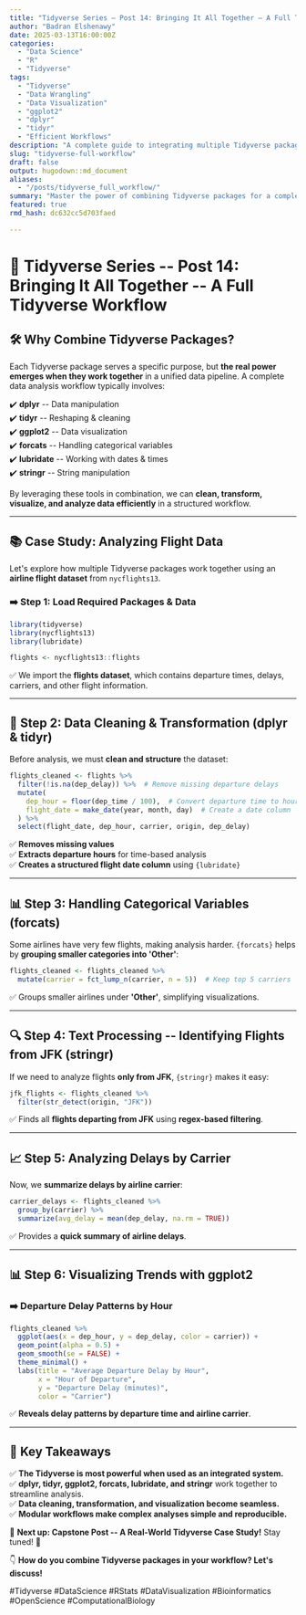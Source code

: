 ```yaml
---
title: "Tidyverse Series – Post 14: Bringing It All Together – A Full Tidyverse Workflow"
author: "Badran Elshenawy"
date: 2025-03-13T16:00:00Z
categories:
  - "Data Science"
  - "R"
  - "Tidyverse"
tags:
  - "Tidyverse"
  - "Data Wrangling"
  - "Data Visualization"
  - "ggplot2"
  - "dplyr"
  - "tidyr"
  - "Efficient Workflows"
description: "A complete guide to integrating multiple Tidyverse packages into a seamless data analysis workflow. Learn how to clean, transform, visualize, and analyze data efficiently."
slug: "tidyverse-full-workflow"
draft: false
output: hugodown::md_document
aliases:
  - "/posts/tidyverse_full_workflow/"
summary: "Master the power of combining Tidyverse packages for a complete data analysis workflow. Learn how dplyr, tidyr, ggplot2, and more work together for seamless analysis."
featured: true
rmd_hash: dc632cc5d703faed

---
```


# 🔬 Tidyverse Series -- Post 14: Bringing It All Together -- A Full Tidyverse Workflow

## 🛠 Why Combine Tidyverse Packages?

Each Tidyverse package serves a specific purpose, but **the real power emerges when they work together** in a unified data pipeline. A complete data analysis workflow typically involves:

✔️ **dplyr** -- Data manipulation  
✔️ **tidyr** -- Reshaping & cleaning  
✔️ **ggplot2** -- Data visualization  
✔️ **forcats** -- Handling categorical variables  
✔️ **lubridate** -- Working with dates & times  
✔️ **stringr** -- String manipulation

By leveraging these tools in combination, we can **clean, transform, visualize, and analyze data efficiently** in a structured workflow.

------------------------------------------------------------------------

## 📚 **Case Study: Analyzing Flight Data**

Let's explore how multiple Tidyverse packages work together using an **airline flight dataset** from `nycflights13`.

### **➡️ Step 1: Load Required Packages & Data**

``` r
library(tidyverse)
library(nycflights13)
library(lubridate)

flights <- nycflights13::flights
```

✅ We import the **flights dataset**, which contains departure times, delays, carriers, and other flight information.

------------------------------------------------------------------------

## **🚀 Step 2: Data Cleaning & Transformation (dplyr & tidyr)**

Before analysis, we must **clean and structure** the dataset:

``` r
flights_cleaned <- flights %>%
  filter(!is.na(dep_delay)) %>%  # Remove missing departure delays
  mutate(
    dep_hour = floor(dep_time / 100),  # Convert departure time to hours
    flight_date = make_date(year, month, day)  # Create a date column
  ) %>%
  select(flight_date, dep_hour, carrier, origin, dep_delay)
```

✅ **Removes missing values**  
✅ **Extracts departure hours** for time-based analysis  
✅ **Creates a structured flight date column** using `{lubridate}`

------------------------------------------------------------------------

## **📊 Step 3: Handling Categorical Variables (forcats)**

Some airlines have very few flights, making analysis harder. `{forcats}` helps by **grouping smaller categories into 'Other'**:

``` r
flights_cleaned <- flights_cleaned %>%
  mutate(carrier = fct_lump_n(carrier, n = 5))  # Keep top 5 carriers
```

✅ Groups smaller airlines under **'Other'**, simplifying visualizations.

------------------------------------------------------------------------

## **🔍 Step 4: Text Processing -- Identifying Flights from JFK (stringr)**

If we need to analyze flights **only from JFK**, `{stringr}` makes it easy:

``` r
jfk_flights <- flights_cleaned %>%
  filter(str_detect(origin, "JFK"))
```

✅ Finds all **flights departing from JFK** using **regex-based filtering**.

------------------------------------------------------------------------

## **📈 Step 5: Analyzing Delays by Carrier**

Now, we **summarize delays by airline carrier**:

``` r
carrier_delays <- flights_cleaned %>%
  group_by(carrier) %>%
  summarize(avg_delay = mean(dep_delay, na.rm = TRUE))
```

✅ Provides a **quick summary of airline delays**.

------------------------------------------------------------------------

## **📊 Step 6: Visualizing Trends with ggplot2**

### **➡️ Departure Delay Patterns by Hour**

``` r
flights_cleaned %>%
  ggplot(aes(x = dep_hour, y = dep_delay, color = carrier)) +
  geom_point(alpha = 0.5) +
  geom_smooth(se = FALSE) +
  theme_minimal() +
  labs(title = "Average Departure Delay by Hour",
       x = "Hour of Departure",
       y = "Departure Delay (minutes)",
       color = "Carrier")
```

✅ **Reveals delay patterns by departure time and airline carrier**.

------------------------------------------------------------------------

## **📌 Key Takeaways**

✅ **The Tidyverse is most powerful when used as an integrated system.**  
✅ **dplyr, tidyr, ggplot2, forcats, lubridate, and stringr** work together to streamline analysis.  
✅ **Data cleaning, transformation, and visualization become seamless.**  
✅ **Modular workflows make complex analyses simple and reproducible.**

📌 **Next up: Capstone Post -- A Real-World Tidyverse Case Study!** Stay tuned! 🚀

👇 **How do you combine Tidyverse packages in your workflow? Let's discuss!**

#Tidyverse #DataScience #RStats #DataVisualization #Bioinformatics #OpenScience #ComputationalBiology

